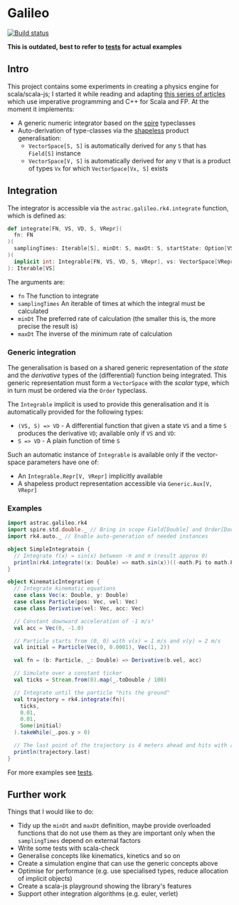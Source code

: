 # Galileo

[![Build status](https://travis-ci.org/Astrac/galileo.svg?branch=master)](https://travis-ci.org/Astrac/galileo)

**This is outdated, best to refer to [tests](https://github.com/Astrac/galileo/tree/master/src/test/scala/astrac/galileo) for actual examples**

## Intro

This project contains some experiments in creating a physics engine for scala/scala-js; I started it while reading and adapting [this series of articles](http://gafferongames.com/game-physics/integration-basics/) which use imperative programming and C++ for Scala and FP. At the moment it implements:

* A generic numeric integrator based on the [spire](https://github.com/non/spire) typeclasses
* Auto-derivation of type-classes via the [shapeless](https://github.com/milessabin/shapeless) product generalisation:
    * `VectorSpace[S, S]` is automatically derived for any `S` that has `Field[S]` instance
    * `VectorSpace[V, S]` is automatically derived for any `V` that is a product of types `Vx` for which `VectorSpace[Vx, S]` exists

## Integration

The integrator is accessible via the `astrac.galileo.rk4.integrate` function, which is defined as:

```scala
def integrate[FN, VS, VD, S, VRepr](
  fn: FN
)(
  samplingTimes: Iterable[S], minDt: S, maxDt: S, startState: Option[VS] = None
)(
  implicit int: Integrable[FN, VS, VD, S, VRepr], vs: VectorSpace[VRepr, S], sOrd: Order[S]
): Iterable[VS]
```
The arguments are:

* `fn` The function to integrate
* `samplingTimes` An iterable of times at which the integral must be calculated
* `minDt` The preferred rate of calculation (the smaller this is, the more precise the result is)
* `maxDt` The inverse of the minimum rate of calculation

### Generic integration

The generalisation is based on a shared generic representation of the _state_ and the _derivative_ types of the (differential) function being integrated. This generic representation must form a `VectorSpace` with the _scalar_ type, which in turn must be ordered via the `Order` typeclass.

The `Integrable` implicit is used to provide this generalisation and it is automatically provided for the following types:

* `(VS, S) => VD` - A differential function that given a state `VS` and a time `S` produces the derivative `VD`; available only if `VS` and `VD`:
* `S => VD` - A plain function of time `S`

Such an automatic instance of `Integrable` is available only if the vector-space parameters have one of:

* An `Integrable.Repr[V, VRepr]` implicitly available
* A shapeless product representation accessible via `Generic.Aux[V, VRepr]`

### Examples

```scala
import astrac.galileo.rk4
import spire.std.double._ // Bring in scope Field[Double] and Order[Double]
import rk4.auto._ // Enable auto-generation of needed instances

object SimpleIntegratoin {
  // Integrate f(x) = sin(x) between -π and π (result approx 0)
  println(rk4.integrate((x: Double) => math.sin(x))((-math.Pi to math.Pi by 0.01), 0.01, 0.01).last)
}

object KinematicIntegration {
  // Integrate kinematic equations
  case class Vec(x: Double, y: Double)
  case class Particle(pos: Vec, vel: Vec)
  case class Derivative(vel: Vec, acc: Vec)

  // Constant downward acceleration of -1 m/s²
  val acc = Vec(0, -1.0)

  // Particle starts from (0, 0) with v(x) = 1 m/s and v(y) = 2 m/s
  val initial = Particle(Vec(0, 0.0001), Vec(1, 2))

  val fn = (b: Particle, _: Double) => Derivative(b.vel, acc)

  // Simulate over a constant ticker
  val ticks = Stream.from(0).map(_.toDouble / 100)

  // Integrate until the particle "hits the ground"
  val trajectory = rk4.integrate(fn)(
    ticks,
    0.01,
    0.01,
    Some(initial)
  ).takeWhile(_.pos.y > 0)

  // The last point of the trajectory is 4 meters ahead and hits with a vertical speed of -2 m/s
  println(trajectory.last)
}
```

For more examples see [tests](https://github.com/Astrac/galileo/tree/master/src/test/scala/astrac/galileo).

## Further work

Things that I would like to do:

* Tidy up the `minDt` and `maxDt` definition, maybe provide overloaded functions that do not use them as they are important only when the `samplingTimes` depend on external factors
* Write some tests with scala-check
* Generalise concepts like kinematics, kinetics and so on
* Create a simulation engine that can use the generic concepts above
* Optimise for performance (e.g. use specialised types, reduce allocation of implicit objects)
* Create a scala-js playground showing the library's features
* Support other integration algorithms (e.g. euler, verlet)
